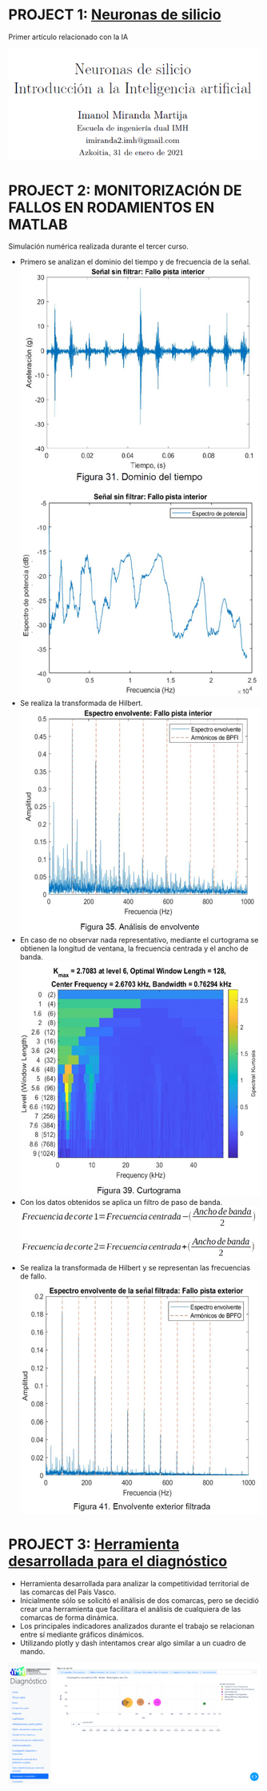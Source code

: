 # PROJECT 1: <a href="https://drive.google.com/file/d/1SMhT4I5KEW4q8PZr8d5GTpkCVgOt3J79/preview" target="_blank">Neuronas de silicio</a>
Primer artículo relacionado con la IA

![](APP.PNG)

# PROJECT 2: MONITORIZACIÓN DE FALLOS EN RODAMIENTOS EN MATLAB

Simulación numérica realizada durante el tercer curso.
* Primero se analizan el dominio del tiempo y de frecuencia de la señal.
![](tiempo.JPG)
![](frecuencia.JPG)
* Se realiza la transformada de Hilbert.
![](envolvente1.JPG)
* En caso de no observar nada representativo, mediante el curtograma se obtienen la longitud de ventana, la frecuencia centrada y el ancho de banda.
![](curtograma.JPG)
* Con los datos obtenidos se aplica un filtro de paso de banda.
![](filtro.JPG)
* Se realiza la transformada de Hilbert y se representan las frecuencias de fallo.
![](envolvente2.JPG)


# PROJECT 3: <a href="https://github.com/ImanolMir/Diagn-stico-de-competitividad-territorial" target="_blank">Herramienta desarrollada para el diagnóstico</a>

* Herramienta desarrollada para analizar la competitividad territorial de las comarcas del País Vasco.
* Inicialmente sólo se solicitó el análisis de dos comarcas, pero se decidió crear una herramienta que facilitara el análisis de cualquiera de las comarcas de forma dinámica.
* Los principales indicadores analizados durante el trabajo se relacionan entre sí mediante gráficos dinámicos.
* Utilizando plotly y dash intentamos crear algo similar a un cuadro de mando.

![](dash.PNG)



